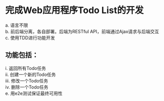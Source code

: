 # 完成Web应用程序Todo List的开发
a. 语言不限   
b. 前后端分离，各自部署。后端为RESTful API，前端通过Ajax请求与后端交互  
c. 使用TDD进行功能开发  
## 功能包括：
i. 返回所有Todo任务   
ii. 创建一个新的Todo任务    
iii. 修改一个Todo任务  
iv. 删除一个Todo任务  
e. 用e2e测试保证最终可用性  
